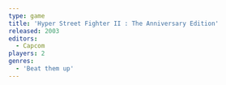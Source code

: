 ```yaml
---
type: game
title: 'Hyper Street Fighter II : The Anniversary Edition'
released: 2003
editors: 
  - Capcom
players: 2
genres:
  - 'Beat them up'
---
```

